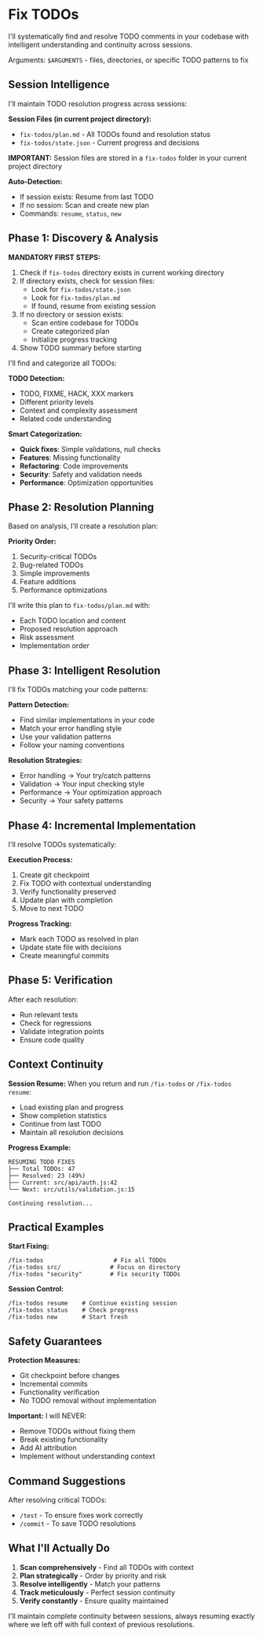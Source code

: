 # Fix TODOs

I'll systematically find and resolve TODO comments in your codebase with intelligent understanding and continuity across sessions.

Arguments: `$ARGUMENTS` - files, directories, or specific TODO patterns to fix

## Session Intelligence

I'll maintain TODO resolution progress across sessions:

**Session Files (in current project directory):**
- `fix-todos/plan.md` - All TODOs found and resolution status
- `fix-todos/state.json` - Current progress and decisions

**IMPORTANT:** Session files are stored in a `fix-todos` folder in your current project directory

**Auto-Detection:**
- If session exists: Resume from last TODO
- If no session: Scan and create new plan
- Commands: `resume`, `status`, `new`

## Phase 1: Discovery & Analysis

**MANDATORY FIRST STEPS:**
1. Check if `fix-todos` directory exists in current working directory
2. If directory exists, check for session files:
   - Look for `fix-todos/state.json`
   - Look for `fix-todos/plan.md`
   - If found, resume from existing session
3. If no directory or session exists:
   - Scan entire codebase for TODOs
   - Create categorized plan
   - Initialize progress tracking
4. Show TODO summary before starting

I'll find and categorize all TODOs:

**TODO Detection:**
- TODO, FIXME, HACK, XXX markers
- Different priority levels
- Context and complexity assessment
- Related code understanding

**Smart Categorization:**
- **Quick fixes**: Simple validations, null checks
- **Features**: Missing functionality
- **Refactoring**: Code improvements
- **Security**: Safety and validation needs
- **Performance**: Optimization opportunities

## Phase 2: Resolution Planning

Based on analysis, I'll create a resolution plan:

**Priority Order:**
1. Security-critical TODOs
2. Bug-related TODOs
3. Simple improvements
4. Feature additions
5. Performance optimizations

I'll write this plan to `fix-todos/plan.md` with:
- Each TODO location and content
- Proposed resolution approach
- Risk assessment
- Implementation order

## Phase 3: Intelligent Resolution

I'll fix TODOs matching your code patterns:

**Pattern Detection:**
- Find similar implementations in your code
- Match your error handling style
- Use your validation patterns
- Follow your naming conventions

**Resolution Strategies:**
- Error handling → Your try/catch patterns
- Validation → Your input checking style
- Performance → Your optimization approach
- Security → Your safety patterns

## Phase 4: Incremental Implementation

I'll resolve TODOs systematically:

**Execution Process:**
1. Create git checkpoint
2. Fix TODO with contextual understanding
3. Verify functionality preserved
4. Update plan with completion
5. Move to next TODO

**Progress Tracking:**
- Mark each TODO as resolved in plan
- Update state file with decisions
- Create meaningful commits

## Phase 5: Verification

After each resolution:
- Run relevant tests
- Check for regressions
- Validate integration points
- Ensure code quality

## Context Continuity

**Session Resume:**
When you return and run `/fix-todos` or `/fix-todos resume`:
- Load existing plan and progress
- Show completion statistics
- Continue from last TODO
- Maintain all resolution decisions

**Progress Example:**
```
RESUMING TODO FIXES
├── Total TODOs: 47
├── Resolved: 23 (49%)
├── Current: src/api/auth.js:42
└── Next: src/utils/validation.js:15

Continuing resolution...
```

## Practical Examples

**Start Fixing:**
```
/fix-todos                    # Fix all TODOs
/fix-todos src/              # Focus on directory
/fix-todos "security"        # Fix security TODOs
```

**Session Control:**
```
/fix-todos resume    # Continue existing session
/fix-todos status    # Check progress
/fix-todos new       # Start fresh
```

## Safety Guarantees

**Protection Measures:**
- Git checkpoint before changes
- Incremental commits
- Functionality verification
- No TODO removal without implementation

**Important:** I will NEVER:
- Remove TODOs without fixing them
- Break existing functionality
- Add AI attribution
- Implement without understanding context

## Command Suggestions

After resolving critical TODOs:
- `/test` - To ensure fixes work correctly
- `/commit` - To save TODO resolutions

## What I'll Actually Do

1. **Scan comprehensively** - Find all TODOs with context
2. **Plan strategically** - Order by priority and risk
3. **Resolve intelligently** - Match your patterns
4. **Track meticulously** - Perfect session continuity
5. **Verify constantly** - Ensure quality maintained

I'll maintain complete continuity between sessions, always resuming exactly where we left off with full context of previous resolutions.